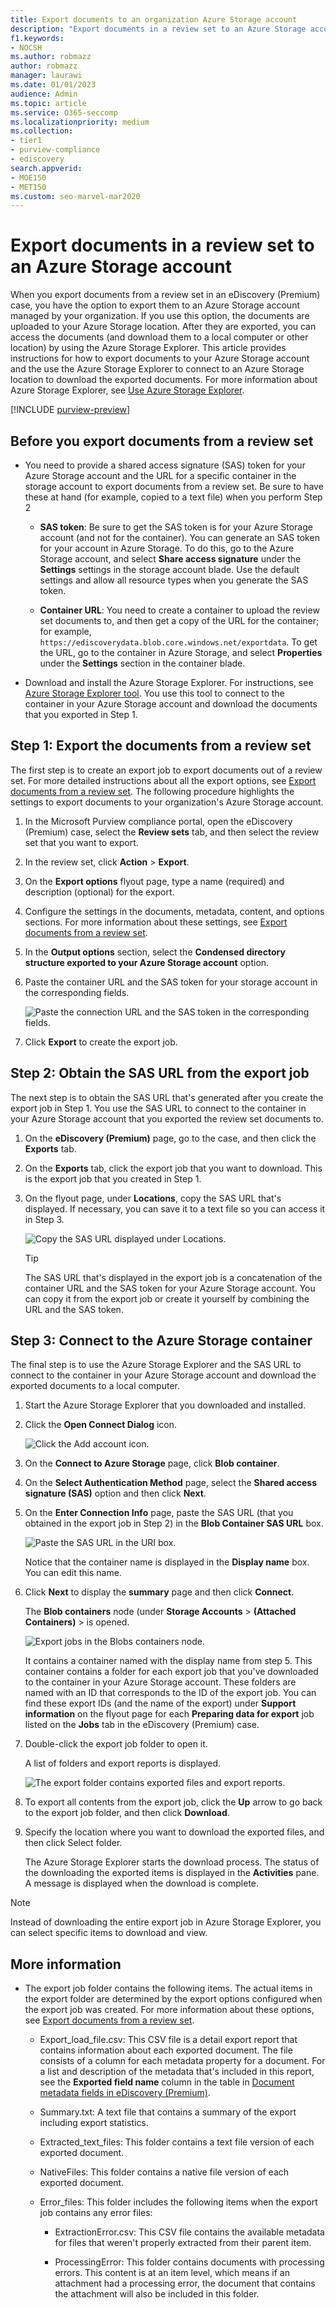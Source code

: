 ```yaml
---
title: Export documents to an organization Azure Storage account
description: "Export documents in a review set to an Azure Storage account and then use Azure Storage Explorer to download them to a local computer."
f1.keywords:
- NOCSH
ms.author: robmazz
author: robmazz
manager: laurawi
ms.date: 01/01/2023
audience: Admin
ms.topic: article
ms.service: O365-seccomp
ms.localizationpriority: medium
ms.collection:
- tier1
- purview-compliance
- ediscovery 
search.appverid: 
- MOE150
- MET150
ms.custom: seo-marvel-mar2020
---
```


# Export documents in a review set to an Azure Storage account

When you export documents from a review set in an eDiscovery (Premium) case, you have the option to export them to an Azure Storage account managed by your organization. If you use this option, the documents are uploaded to your Azure Storage location. After they are exported, you can access the documents (and download them to a local computer or other location) by using the Azure Storage Explorer. This article provides instructions for how to export documents to your Azure Storage account and the use the Azure Storage Explorer to connect to an Azure Storage location to download the exported documents. For more information about Azure Storage Explorer, see [Use Azure Storage Explorer](/azure/storage/blobs/storage-quickstart-blobs-storage-explorer).

[!INCLUDE [purview-preview](../includes/purview-preview.md)]

## Before you export documents from a review set

- You need to provide a shared access signature (SAS) token for your Azure Storage account and the URL for a specific container in the storage account to export documents from a review set. Be sure to have these at hand (for example, copied to a text file) when you perform Step 2

  - **SAS token**: Be sure to get the SAS token is for your Azure Storage account (and not for the container). You can generate an SAS token for your account in Azure Storage. To do this, go to the Azure Storage account, and select **Share access signature** under the **Settings** settings in the storage account blade. Use the default settings and allow all resource types when you generate the SAS token.

  - **Container URL**: You need to create a container to upload the review set documents to, and then get a copy of the URL for the container; for example, `https://ediscoverydata.blob.core.windows.net/exportdata`. To get the URL, go to the container in Azure Storage, and select **Properties** under the **Settings** section in the container blade.

- Download and install the Azure Storage Explorer. For instructions, see [Azure Storage Explorer tool](https://go.microsoft.com/fwlink/p/?LinkId=544842). You use this tool to connect to the container in your Azure Storage account and download the documents that you exported in Step 1.

## Step 1: Export the documents from a review set

The first step is to create an export job to export documents out of a review set. For more detailed instructions about all the export options, see [Export documents from a review set](ediscovery-export-documents-from-review-set.md). The following procedure highlights the settings to export documents to your organization's Azure Storage account.

1. In the Microsoft Purview compliance portal, open the eDiscovery (Premium) case, select the **Review sets** tab, and then select the review set that you want to export.

2. In the review set, click **Action** > **Export**.

3. On the **Export options** flyout page, type a name (required) and description (optional) for the export.

4. Configure the settings in the documents, metadata, content, and options sections. For more information about these settings, see [Export documents from a review set](ediscovery-export-documents-from-review-set.md).

5. In the **Output options** section, select the **Condensed directory structure exported to your Azure Storage account** option.

6. Paste the container URL and the SAS token for your storage account in the corresponding fields.

   ![Paste the connection URL and the SAS token in the corresponding fields.](../media/AzureStorageOutputOptions.png)

7. Click **Export** to create the export job.

## Step 2: Obtain the SAS URL from the export job

The next step is to obtain the SAS URL that's generated after you create the export job in Step 1. You use the SAS URL to connect to the container in your Azure Storage account that you exported the review set documents to.

1. On the **eDiscovery (Premium)** page, go to the case, and then click the **Exports** tab.

2. On the **Exports** tab, click the export job that you want to download. This is the export job that you created in Step 1.

3. On the flyout page, under **Locations**, copy the SAS URL that's displayed. If necessary, you can save it to a text file so you can access it in Step 3.

   ![Copy the SAS URL displayed under Locations.](../media/eDiscoExportJob.png)

   > [!TIP]
   > The SAS URL that's displayed in the export job is a concatenation of the container URL and the SAS token for your Azure Storage account. You can copy it from the export job or create it yourself by combining the URL and the SAS token.

## Step 3: Connect to the Azure Storage container

The final step is to use the Azure Storage Explorer and the SAS URL to connect to the container in your Azure Storage account and download the exported documents to a local computer.

1. Start the Azure Storage Explorer that you downloaded and installed.

2. Click the **Open Connect Dialog** icon.

   ![Click the Add account icon.](../media/AzureStorageConnect.png)

3. On the **Connect to Azure Storage** page, click **Blob container**.

4. On the **Select Authentication Method** page, select the **Shared access signature (SAS)** option and then click **Next**.

5. On the **Enter Connection Info** page, paste the SAS URL (that you obtained in the export job in Step 2) in the **Blob Container SAS URL** box.

    ![Paste the SAS URL in the URI box.](../media/AzureStorageConnect3.png)

    Notice that the container name is displayed in the **Display name** box. You can edit this name.

6. Click **Next** to display the **summary** page and then click **Connect**.

    The **Blob containers** node (under **Storage Accounts** > **(Attached Containers)** \> is opened.

    ![Export jobs in the Blobs containers node.](../media/AzureStorageConnect5.png)

    It contains a container named with the display name from step 5. This container contains a folder for each export job that you've downloaded to the container in your Azure Storage account. These folders are named with an ID that corresponds to the ID of the export job. You can find these export IDs (and the name of the export) under **Support information** on the flyout page for each **Preparing data for export** job listed on the **Jobs** tab in the eDiscovery (Premium) case.

7. Double-click the export job folder to open it.

   A list of folders and export reports is displayed.

    ![The export folder contains exported files and export reports.](../media/AzureStorageConnect6.png)

8. To export all contents from the export job, click the **Up** arrow to go back to the export job folder, and then click **Download**.

9. Specify the location where you want to download the exported files, and then click Select folder.

    The Azure Storage Explorer starts the download process. The status of the downloading the exported items is displayed in the **Activities** pane. A message is displayed when the download is complete.

> [!NOTE]
> Instead of downloading the entire export job in Azure Storage Explorer, you can select specific items to download and view.

## More information

- The export job folder contains the following items. The actual items in the export folder are determined by the export options configured when the export job was created. For more information about these options, see [Export documents from a review set](ediscovery-export-documents-from-review-set.md).

  - Export_load_file.csv: This CSV file is a detail export report that contains information about each exported document. The file consists of a column for each metadata property for a document. For a list and description of the metadata that's included in this report, see the **Exported field name** column in the table in [Document metadata fields in eDiscovery (Premium)](ediscovery-document-metadata-fields.md).

  - Summary.txt: A text file that contains a summary of the export including export statistics.

  - Extracted_text_files: This folder contains a text file version of each exported document.

  - NativeFiles: This folder contains a native file version of each exported document.

  - Error_files: This folder includes the following items when the export job contains any error files:

    - ExtractionError.csv: This CSV file contains the available metadata for files that weren't properly extracted from their parent item.

    - ProcessingError: This folder contains documents with processing errors. This content is at an item level, which means if an attachment had a processing error, the document that contains the attachment will also be included in this folder.
